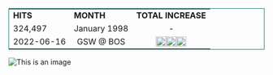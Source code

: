 <table style="border:1px solid #157878;margin-left:auto;margin-right:auto;">  <tr>
    <td><b>HITS</b></td>
    <td><b>MONTH</b></td>
    <td><b>TOTAL INCREASE</b></td>
  </tr>
  <tr>
    <td>324,497</td>
    <td>January 1998 </td>
    <td style="text-align:center">-</td>
  </tr>
    <tr>
    <td style="text-align:center">2022-06-16</td>
    <td style="text-align:center">GSW @ BOS</td>
    <td style="text-align:center"><img src="https://upload.wikimedia.org/wikipedia/commons/3/30/Star-full.png" width="20"><img src="https://upload.wikimedia.org/wikipedia/commons/3/30/Star-full.png" width="20"><img src="https://upload.wikimedia.org/wikipedia/commons/3/30/Star-full.png" width="20"></td>
  </tr>
</table>



![This is an image](https://upload.wikimedia.org/wikipedia/en/0/03/National_Basketball_Association_logo.svg)
